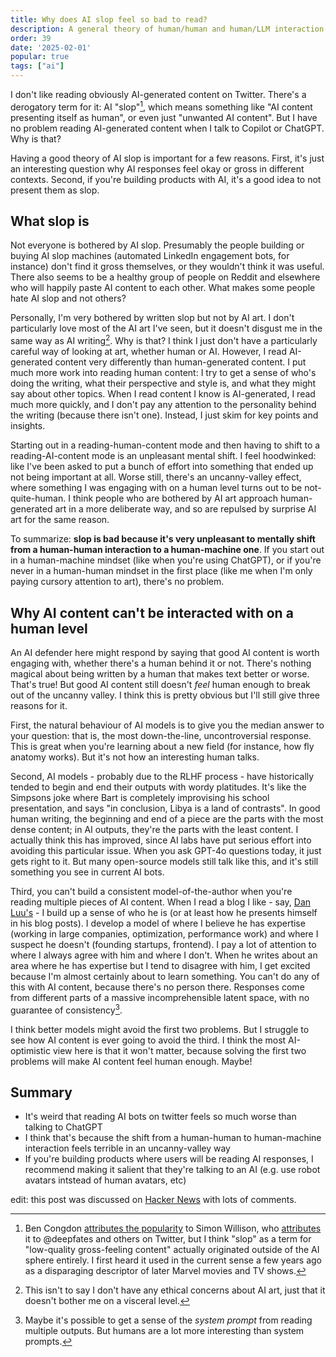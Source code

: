 ```yaml
---
title: Why does AI slop feel so bad to read?
description: A general theory of human/human and human/LLM interaction
order: 39
date: '2025-02-01'
popular: true
tags: ["ai"]
---
```


I don't like reading obviously AI-generated content on Twitter. There's a derogatory term for it: AI "slop"[^1], which means something like "AI content presenting itself as human", or even just "unwanted AI content". But I have no problem reading AI-generated content when I talk to Copilot or ChatGPT. Why is that?

Having a good theory of AI slop is important for a few reasons. First, it's just an interesting question why AI responses feel okay or gross in different contexts. Second, if you're building products with AI, it's a good idea to not present them as slop.

## What slop is

Not everyone is bothered by AI slop. Presumably the people building or buying AI slop machines (automated LinkedIn engagement bots, for instance) don't find it gross themselves, or they wouldn't think it was useful. There also seems to be a healthy group of people on Reddit and elsewhere who will happily paste AI content to each other. What makes some people hate AI slop and not others?

Personally, I'm very bothered by written slop but not by AI art. I don't particularly love most of the AI art I've seen, but it doesn't disgust me in the same way as AI writing[^2]. Why is that? I think I just don't have a particularly careful way of looking at art, whether human or AI. However, I read AI-generated content very differently than human-generated content. I put much more work into reading human content: I try to get a sense of who's doing the writing, what their perspective and style is, and what they might say about other topics. When I read content I know is AI-generated, I read much more quickly, and I don't pay any attention to the personality behind the writing (because there isn't one). Instead, I just skim for key points and insights.

Starting out in a reading-human-content mode and then having to shift to a reading-AI-content mode is an unpleasant mental shift. I feel hoodwinked: like I've been asked to put a bunch of effort into something that ended up not being important at all. Worse still, there's an uncanny-valley effect, where something I was engaging with on a human level turns out to be not-quite-human. I think people who are bothered by AI art approach human-generated art in a more deliberate way, and so are repulsed by surprise AI art for the same reason.

To summarize: **slop is bad because it's very unpleasant to mentally shift from a human-human interaction to a human-machine one**. If you start out in a human-machine mindset (like when you're using ChatGPT), or if you're never in a human-human mindset in the first place (like me when I'm only paying cursory attention to art), there's no problem.

## Why AI content can't be interacted with on a human level

An AI defender here might respond by saying that good AI content is worth engaging with, whether there's a human behind it or not. There's nothing magical about being written by a human that makes text better or worse. That's true! But good AI content still doesn't _feel_ human enough to break out of the uncanny valley. I think this is pretty obvious but I'll still give three reasons for it.

First, the natural behaviour of AI models is to give you the median answer to your question: that is, the most down-the-line, uncontroversial response. This is great when you're learning about a new field (for instance, how fly anatomy works). But it's not how an interesting human talks.

Second, AI models - probably due to the RLHF process - have historically tended to begin and end their outputs with wordy platitudes. It's like the Simpsons joke where Bart is completely improvising his school presentation, and says "in conclusion, Libya is a land of contrasts". In good human writing, the beginning and end of a piece are the parts with the most dense content; in AI outputs, they're the parts with the least content. I actually think this has improved, since AI labs have put serious effort into avoiding this particular issue. When you ask GPT-4o questions today, it just gets right to it. But many open-source models still talk like this, and it's still something you see in current AI bots.

Third, you can't build a consistent model-of-the-author when you're reading multiple pieces of AI content. When I read a blog I like - say, [Dan Luu's](https://danluu.com/) - I build up a sense of who he is (or at least how he presents himself in his blog posts). I develop a model of where I believe he has expertise (working in large companies, optimization, performance work) and where I suspect he doesn't (founding startups, frontend). I pay a lot of attention to where I always agree with him and where I don't. When he writes about an area where he has expertise but I tend to disagree with him, I get excited because I'm almost certainly about to learn something. You can't do any of this with AI content, because there's no person there. Responses come from different parts of a massive incomprehensible latent space, with no guarantee of consistency[^3].

I think better models might avoid the first two problems. But I struggle to see how AI content is ever going to avoid the third. I think the most AI-optimistic view here is that it won't matter, because solving the first two problems will make AI content feel human enough. Maybe!

## Summary

- It's weird that reading AI bots on twitter feels so much worse than talking to ChatGPT
- I think that's because the shift from a human-human to human-machine interaction feels terrible in an uncanny-valley way
- If you're building products where users will be reading AI responses, I recommend making it salient that they're talking to an AI (e.g. use robot avatars intstead of human avatars, etc)

edit: this post was discussed on [Hacker News](https://news.ycombinator.com/item?id=42909042) with lots of comments. 

[^1]: Ben Congdon [attributes the popularity](https://benjamincongdon.me/blog/2025/01/25/AI-Slop-Suspicion-and-Writing-Back/) to Simon Willison, who [attributes](https://simonwillison.net/2024/May/8/slop/?utm_source=chatgpt.com) it to @deepfates and others on Twitter, but I think "slop" as a term for "low-quality gross-feeling content" actually originated outside of the AI sphere entirely. I first heard it used in the current sense a few years ago as a disparaging descriptor of later Marvel movies and TV shows.

[^2]: This isn't to say I don't have any ethical concerns about AI art, just that it doesn't bother me on a visceral level.

[^3]: Maybe it's possible to get a sense of the _system prompt_ from reading multiple outputs. But humans are a lot more interesting than system prompts.